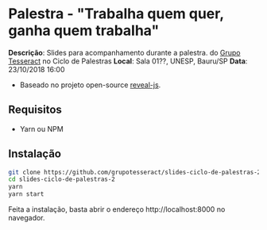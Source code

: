 # Palestra - "Trabalha quem quer, ganha quem trabalha"

**Descrição**: Slides para acompanhamento durante a palestra. do [Grupo Tesseract](http://grupotesseract.com.br) no Ciclo de Palestras 
**Local**: Sala 01??, UNESP, Bauru/SP
**Data**: 23/10/2018 16:00

 - Baseado no projeto open-source [reveal-js](http://lab.hakim.se/reveal-js/#/).

## Requisitos

- Yarn ou NPM

## Instalação

``` sh
git clone https://github.com/grupotesseract/slides-ciclo-de-palestras-2
cd slides-ciclo-de-palestras-2
yarn
yarn start
```

Feita a instalação, basta abrir o endereço http://localhost:8000 no navegador.
